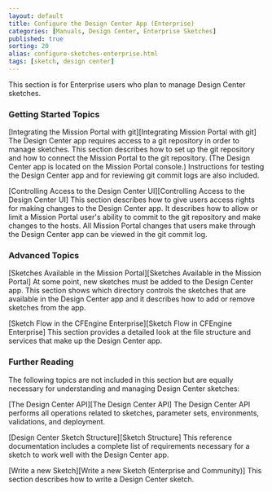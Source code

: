 ```yaml
---
layout: default
title: Configure the Design Center App (Enterprise)
categories: [Manuals, Design Center, Enterprise Sketches]
published: true
sorting: 20
alias: configure-sketches-enterprise.html
tags: [sketch, design center]
---
```


This section is for Enterprise users who plan to manage Design Center sketches. 

### Getting Started Topics 

[Integrating the Mission Portal with git][Integrating Mission Portal with git]  The Design Center app requires access to a git repository 
in order to manage sketches. This section describes how to set up the git repository and how 
to connect the Mission Portal to the git repository. (The Design Center app is located on 
the Mission Portal console.) Instructions for testing the Design Center 
app and for reviewing git commit logs are also included. 

[Controlling Access to the Design Center UI][Controlling Access to the Design Center UI]  This section describes how to give users access 
rights for making changes to the Design Center app. It describes how to allow or limit a 
Mission Portal user's ability to commit to the git repository and make changes to the hosts. 
All Mission Portal changes that users make through the Design Center app can be viewed in 
the git commit log.

### Advanced Topics

[Sketches Available in the Mission Portal][Sketches Available in the Mission Portal]  At some point, new sketches must be added to 
the Design Center app. This section shows which directory controls the sketches that are 
available in the Design Center app and it describes how to add or remove sketches 
from the app.

[Sketch Flow in the CFEngine Enterprise][Sketch Flow in CFEngine Enterprise]  This section provides a detailed look at the file 
structure and services that make up the Design Center app.

### Further Reading

The following topics are not included in this section but are equally necessary for 
understanding and managing Design Center sketches:

[The Design Center API][The Design Center API]  The Design Center API performs all operations related to 
sketches, parameter sets, environments, validations, and deployment.

[Design Center Sketch Structure][Sketch Structure]  This reference documentation includes a complete list of 
requirements necessary for a sketch to work well with the Design Center app.

[Write a new Sketch][Write a new Sketch (Enterprise and Community)]  This section describes 
how to write a Design Center sketch.




